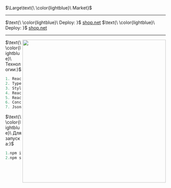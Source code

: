 $\Large\text{\ \color{lightblue}\ Market}$
____
$\text{\ \color{lightblue}\  Deploy: \}$ [shop.net](https://licettte.github.io/shop/#/) 
$\text{\ \color{lightblue}\  Deploy: \}$ [shop.net](https://licettte.github.io/market/#/)  
____
<img  align="right" src="https://github.com/Licettte/market/assets/80988747/346efa61-0b77-43a7-a5d7-7f8e5ce002b2" width="450" />


$\text{\ \color{lightblue}\   Технологии:\}$  

```java
1. React
2. TypeScript
3. Styled-components
4. React-hook-form
5. React-router-dom
6. Concurrently
7. Json-server
```
$\text{\ \color{lightblue}\  Для запуска:\}$  
```javaScript
1.npm install
2.npm start
```
